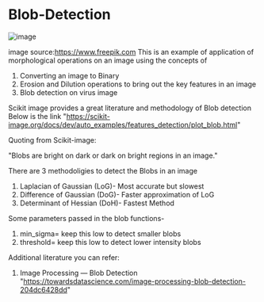 # Blob-Detection

![image](https://user-images.githubusercontent.com/98158660/150569984-814438a9-6e36-4d8d-9a62-d1b5bab57091.png)

image source:https://www.freepik.com
This is an example of application of morphological operations on an image using the concepts of 
1) Converting an image to Binary
2) Erosion and Dilution operations to bring out the key features in an image 
3) Blob detection on virus image


Scikit image provides a great literature and methodology of Blob detection
Below is the link
"https://scikit-image.org/docs/dev/auto_examples/features_detection/plot_blob.html"

Quoting from Scikit-image: 

"Blobs are bright on dark or dark on bright regions in an image."

There are 3 methodoligies to detect the Blobs in an image
1) Laplacian of Gaussian (LoG)- Most accurate but slowest
2) Difference of Gaussian (DoG)- Faster approximation of LoG
3) Determinant of Hessian (DoH)- Fastest Method

Some parameters passed in the blob functions-

1) min_sigma= keep this low to detect smaller blobs
2) threshold= keep this low to detect lower intensity blobs

Additional literature you can refer:
1) Image Processing — Blob Detection
"https://towardsdatascience.com/image-processing-blob-detection-204dc6428dd"
